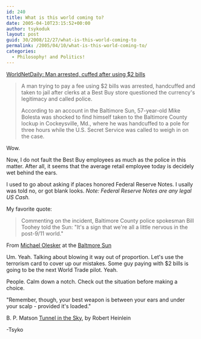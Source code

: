 ```yaml
---
id: 240
title: What is this world coming to?
date: 2005-04-10T23:15:52+00:00
author: tsykoduk
layout: post
guid: 30/2008/12/27/what-is-this-world-coming-to
permalink: /2005/04/10/what-is-this-world-coming-to/
categories:
  - Philosophy! and Politics!
---
```

<a href="http://worldnetdaily.com/news/article.asp?ARTICLE_ID=43685">WorldNetDaily: Man arrested, cuffed after using $2 bills</a>


<blockquote>A man trying to pay a fee using $2 bills was arrested, handcuffed and taken to jail after clerks at a Best Buy store questioned the currency's legitimacy and called police.

According to an account in the Baltimore Sun, 57-year-old Mike Bolesta was shocked to find himself taken to the Baltimore County lockup in Cockeysville, Md., where he was handcuffed to a pole for three hours while the U.S. Secret Service was called to weigh in on the case.</blockquote>


Wow.


Now, I do not fault the Best Buy employees as much as the police in this matter. After all, it seems that the average retail employee today is decidely wet behind the ears.


I used to go about asking if places honored Federal Reserve Notes. I usally was told no, or got blank looks. <em>Note: Federal Reserve Notes are any legal US Cash.</em>


My favorite quote:
<blockquote>Commenting on the incident, Baltimore County police spokesman Bill Toohey told the Sun: "It's a sign that we're all a little nervous in the post-9/11 world."</blockquote>

From <a href="http://www.baltimoresun.com/news/local/bal-md.olesker08mar08,1,76004.column?ctrack=1&#38;cset=true">Michael Olesker</a> at the <a href="http://www.baltimoresun.com/">Baltmore Sun</a>


Um. Yeah. Talking about blowing it way out of proportion. Let's use the terrorism card to cover up our mistakes. Some guy paying with $2 bills is going to be the next World Trade pilot. Yeah.


People. Calm down a notch. Check out the situation before making a choice.


"Remember, though, your best weapon is between your ears and under your scalp - provided it's loaded."


B. P. Matson
<a href="http://www.amazon.com/exec/obidos/ASIN/0345353730/survivalarts-20/102-7878343-2935344">Tunnel in the Sky</a>, by Robert Heinlein


-Tsyko